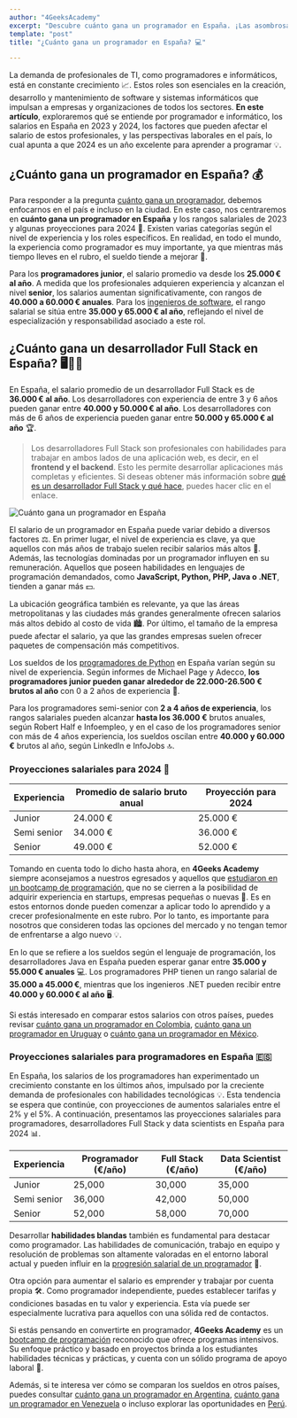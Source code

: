 ```yaml
---
author: "4GeeksAcademy"
excerpt: "Descubre cuánto gana un programador en España. ¡Las asombrosas cifras revelan el potencial de esta profesión en el mercado laboral actual"
template: "post"
title: "¿Cuánto gana un programador en España? 💻"

---
```


La demanda de profesionales de TI, como programadores e informáticos, está en constante crecimiento 📈. Estos roles son esenciales en la creación, desarrollo y mantenimiento de software y sistemas informáticos que impulsan a empresas y organizaciones de todos los sectores. **En este artículo**, exploraremos qué se entiende por programador e informático, los salarios en España en 2023 y 2024, los factores que pueden afectar el salario de estos profesionales, y las perspectivas laborales en el país, lo cual apunta a que 2024 es un año excelente para aprender a programar 💡.

## ¿Cuánto gana un programador en España? 💰

Para responder a la pregunta [cuánto gana un programador](https://4geeksacademy.com/es/cuanto-gana-un-programador/cuanto-gana-un-programador), debemos enfocarnos en el país e incluso en la ciudad. En este caso, nos centraremos en **cuánto gana un programador en España** y los rangos salariales de 2023 y algunas proyecciones para 2024 📅. Existen varias categorías según el nivel de experiencia y los roles específicos. En realidad, en todo el mundo, la experiencia como programador es muy importante, ya que mientras más tiempo lleves en el rubro, el sueldo tiende a mejorar 🚀.

Para los **programadores junior**, el salario promedio va desde los **25.000 € al año**. A medida que los profesionales adquieren experiencia y alcanzan el nivel **senior**, los salarios aumentan significativamente, con rangos de **40.000 a 60.000 € anuales**. Para los [ingenieros de software](https://4geeksacademy.com/es/coding-bootcamps/ingenieria-de-software-programacion), el rango salarial se sitúa entre **35.000 y 65.000 € al año**, reflejando el nivel de especialización y responsabilidad asociado a este rol.

## ¿Cuánto gana un desarrollador Full Stack en España? 🖥️👨‍💻

En España, el salario promedio de un desarrollador Full Stack es de **36.000 € al año**. Los desarrolladores con experiencia de entre 3 y 6 años pueden ganar entre **40.000 y 50.000 € al año**. Los desarrolladores con más de 6 años de experiencia pueden ganar entre **50.000 y 65.000 € al año** 🏆.

> Los desarrolladores Full Stack son profesionales con habilidades para trabajar en ambos lados de una aplicación web, es decir, en el **frontend y el backend**. Esto les permite desarrollar aplicaciones más completas y eficientes. Si deseas obtener más información sobre [qué es un desarrollador Full Stack y qué hace](https://4geeksacademy.com/es/desarrollador-full-stack/desarrollador-full-stack-developer), puedes hacer clic en el enlace.

![Cuánto gana un programador en España](https://breathecode.herokuapp.com/v1/media/file/beautiful-brunette-young-woman-holding-spain-flag-euros-banknotes-smiling-laughing-hard-out-loud-because-funny-crazy-joke-2-jpg)

El salario de un programador en España puede variar debido a diversos factores ⚖️. En primer lugar, el nivel de experiencia es clave, ya que aquellos con más años de trabajo suelen recibir salarios más altos 🏅. Además, las tecnologías dominadas por un programador influyen en su remuneración. Aquellos que poseen habilidades en lenguajes de programación demandados, como **JavaScript, Python, PHP, Java o .NET**, tienden a ganar más 💵.

La ubicación geográfica también es relevante, ya que las áreas metropolitanas y las ciudades más grandes generalmente ofrecen salarios más altos debido al costo de vida 🏙️. Por último, el tamaño de la empresa puede afectar el salario, ya que las grandes empresas suelen ofrecer paquetes de compensación más competitivos.

Los sueldos de los [programadores de Python](https://4geeksacademy.com/es/aprender-a-programar/python-uno-de-los-lenguajes-de-programacion-mas-demandados) en España varían según su nivel de experiencia. Según informes de Michael Page y Adecco, **los programadores junior pueden ganar alrededor de 22.000-26.500 € brutos al año** con 0 a 2 años de experiencia 🐍.

Para los programadores semi-senior con **2 a 4 años de experiencia**, los rangos salariales pueden alcanzar **hasta los 36.000 €** brutos anuales, según Robert Half e Infoempleo, y en el caso de los programadores senior con más de 4 años experiencia, los sueldos oscilan entre **40.000 y 60.000 €** brutos al año, según LinkedIn e InfoJobs 🔝.


### Proyecciones salariales para 2024 📆

| Experiencia   | Promedio de salario bruto anual | Proyección para 2024 |
|---------------|---------------------------------|-----------------------|
| Junior        | 24.000 €                        | 25.000 €              |
| Semi senior   | 34.000 €                        | 36.000 €              |
| Senior        | 49.000 €                        | 52.000 €              |

Tomando en cuenta todo lo dicho hasta ahora, en **4Geeks Academy** siempre aconsejamos a nuestros egresados y aquellos que [estudiaron en un bootcamp de programación](https://4geeksacademy.com/es/bootcamp-de-programacion/estudiar-en-un-bootcamp-de-programacion), que no se cierren a la posibilidad de adquirir experiencia en startups, empresas pequeñas o nuevas 🚀. Es en estos entornos donde pueden comenzar a aplicar todo lo aprendido y a crecer profesionalmente en este rubro. Por lo tanto, es importante para nosotros que consideren todas las opciones del mercado y no tengan temor de enfrentarse a algo nuevo 💡.

En lo que se refiere a los sueldos según el lenguaje de programación, los desarrolladores Java en España pueden esperar ganar entre **35.000 y 55.000 € anuales** 💻. Los programadores PHP tienen un rango salarial de **35.000 a 45.000 €**, mientras que los ingenieros .NET pueden recibir entre **40.000 y 60.000 € al año** 🖥️.

Si estás interesado en comparar estos salarios con otros países, puedes revisar [cuánto gana un programador en Colombia](https://4geeksacademy.com/es/cuanto-gana-un-programador/cuanto-gana-un-programador-en-colombia), [cuánto gana un programador en Uruguay](https://4geeksacademy.com/es/cuanto-gana-un-programador/cuanto-gana-un-programador-en-uruguay) o [cuánto gana un programador en México](https://4geeksacademy.com/es/cuanto-gana-un-programador/cuanto-gana-un-programador-en-mexico).

### Proyecciones salariales para programadores en España 🇪🇸

En España, los salarios de los programadores han experimentado un crecimiento constante en los últimos años, impulsado por la creciente demanda de profesionales con habilidades tecnológicas 💡. Esta tendencia se espera que continúe, con proyecciones de aumentos salariales entre el 2% y el 5%. A continuación, presentamos las proyecciones salariales para programadores, desarrolladores Full Stack y data scientists en España para 2024 📊.

| Experiencia | Programador (€/año) | Full Stack (€/año) | Data Scientist (€/año) |
|-------------|----------------------|---------------------|-------------------------|
| Junior      | 25,000               | 30,000              | 35,000                  |
| Semi senior | 36,000               | 42,000              | 50,000                  |
| Senior      | 52,000               | 58,000              | 70,000                  |

Desarrollar **habilidades blandas** también es fundamental para destacar como programador. Las habilidades de comunicación, trabajo en equipo y resolución de problemas son altamente valoradas en el entorno laboral actual y pueden influir en la [progresión salarial de un programador](https://4geeksacademy.com/es/cuanto-gana-un-programador/ser-programador-entre-las-profesiones-con-mayor-demanda) 💼.

Otra opción para aumentar el salario es emprender y trabajar por cuenta propia 🛠️. Como programador independiente, puedes establecer tarifas y condiciones basadas en tu valor y experiencia. Esta vía puede ser especialmente lucrativa para aquellos con una sólida red de contactos.

Si estás pensando en convertirte en programador, **4Geeks Academy** es un [bootcamp de programación](https://4geeksacademy.com/es/bootcamp-de-programacion/estudiar-en-un-bootcamp-de-programacion) reconocido que ofrece programas intensivos. Su enfoque práctico y basado en proyectos brinda a los estudiantes habilidades técnicas y prácticas, y cuenta con un sólido programa de apoyo laboral 🎯.

Además, si te interesa ver cómo se comparan los sueldos en otros países, puedes consultar [cuánto gana un programador en Argentina](https://4geeksacademy.com/es/cuanto-gana-un-programador/cuanto-gana-un-programador-en-argentina), [cuánto gana un programador en Venezuela](https://4geeksacademy.com/es/cuanto-gana-un-programador/cuanto-gana-un-programador-en-venezuela) o incluso explorar las oportunidades en [Perú](https://4geeksacademy.com/es/cuanto-gana-un-programador/cuanto-gana-un-programador-en-peru).

<call-to-action button_text="Inscríbete ahora" button_link="https://4geeksacademy.com/es/coding-bootcamps/desarrollador-full-stack" background="rgba(0, 151, 205, 0.15)" title="Conviértete en Desarrollador Full Stack" text="Únete a nuestro bootcamp de Desarrollador Full Stack y forma parte de los profesionales mejor remunerados"></call-to-action>
